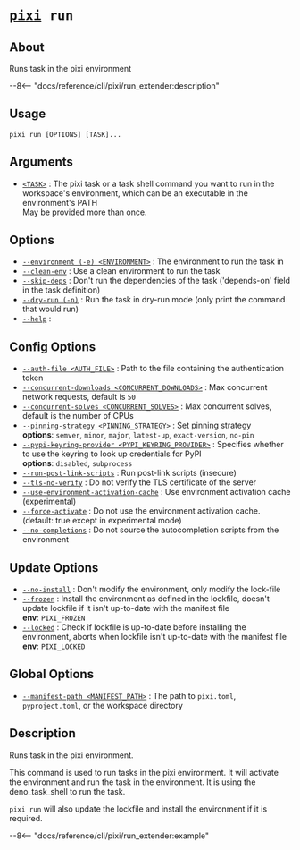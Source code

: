 <!--- This file is autogenerated. Do not edit manually! -->
# <code>[pixi](../pixi.md) run</code>

## About
Runs task in the pixi environment

--8<-- "docs/reference/cli/pixi/run_extender:description"

## Usage
```
pixi run [OPTIONS] [TASK]...
```

## Arguments
- <a id="arg-<TASK>" href="#arg-<TASK>">`<TASK>`</a>
:  The pixi task or a task shell command you want to run in the workspace's environment, which can be an executable in the environment's PATH
<br>May be provided more than once.

## Options
- <a id="arg---environment" href="#arg---environment">`--environment (-e) <ENVIRONMENT>`</a>
:  The environment to run the task in
- <a id="arg---clean-env" href="#arg---clean-env">`--clean-env`</a>
:  Use a clean environment to run the task
- <a id="arg---skip-deps" href="#arg---skip-deps">`--skip-deps`</a>
:  Don't run the dependencies of the task ('depends-on' field in the task definition)
- <a id="arg---dry-run" href="#arg---dry-run">`--dry-run (-n)`</a>
:  Run the task in dry-run mode (only print the command that would run)
- <a id="arg---help" href="#arg---help">`--help`</a>
:

## Config Options
- <a id="arg---auth-file" href="#arg---auth-file">`--auth-file <AUTH_FILE>`</a>
:  Path to the file containing the authentication token
- <a id="arg---concurrent-downloads" href="#arg---concurrent-downloads">`--concurrent-downloads <CONCURRENT_DOWNLOADS>`</a>
:  Max concurrent network requests, default is `50`
- <a id="arg---concurrent-solves" href="#arg---concurrent-solves">`--concurrent-solves <CONCURRENT_SOLVES>`</a>
:  Max concurrent solves, default is the number of CPUs
- <a id="arg---pinning-strategy" href="#arg---pinning-strategy">`--pinning-strategy <PINNING_STRATEGY>`</a>
:  Set pinning strategy
<br>**options**: `semver`, `minor`, `major`, `latest-up`, `exact-version`, `no-pin`
- <a id="arg---pypi-keyring-provider" href="#arg---pypi-keyring-provider">`--pypi-keyring-provider <PYPI_KEYRING_PROVIDER>`</a>
:  Specifies whether to use the keyring to look up credentials for PyPI
<br>**options**: `disabled`, `subprocess`
- <a id="arg---run-post-link-scripts" href="#arg---run-post-link-scripts">`--run-post-link-scripts`</a>
:  Run post-link scripts (insecure)
- <a id="arg---tls-no-verify" href="#arg---tls-no-verify">`--tls-no-verify`</a>
:  Do not verify the TLS certificate of the server
- <a id="arg---use-environment-activation-cache" href="#arg---use-environment-activation-cache">`--use-environment-activation-cache`</a>
:  Use environment activation cache (experimental)
- <a id="arg---force-activate" href="#arg---force-activate">`--force-activate`</a>
:  Do not use the environment activation cache. (default: true except in experimental mode)
- <a id="arg---no-completions" href="#arg---no-completions">`--no-completions`</a>
:  Do not source the autocompletion scripts from the environment

## Update Options
- <a id="arg---no-install" href="#arg---no-install">`--no-install`</a>
:  Don't modify the environment, only modify the lock-file
- <a id="arg---frozen" href="#arg---frozen">`--frozen`</a>
:  Install the environment as defined in the lockfile, doesn't update lockfile if it isn't up-to-date with the manifest file
<br>**env**: `PIXI_FROZEN`
- <a id="arg---locked" href="#arg---locked">`--locked`</a>
:  Check if lockfile is up-to-date before installing the environment, aborts when lockfile isn't up-to-date with the manifest file
<br>**env**: `PIXI_LOCKED`

## Global Options
- <a id="arg---manifest-path" href="#arg---manifest-path">`--manifest-path <MANIFEST_PATH>`</a>
:  The path to `pixi.toml`, `pyproject.toml`, or the workspace directory

## Description
Runs task in the pixi environment.

This command is used to run tasks in the pixi environment. It will activate the environment and run the task in the environment. It is using the deno_task_shell to run the task.

`pixi run` will also update the lockfile and install the environment if it is required.


--8<-- "docs/reference/cli/pixi/run_extender:example"
